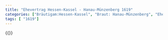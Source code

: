 ```yaml
---
title: "Ehevertrag Hessen-Kassel - Hanau-Münzenberg 1619"
categories: ["Bräutigam:Hessen-Kassel", "Braut: Hanau-Münzenberg", "Eheschließung vollzogen?:Ja", "verschiedenkonfessionelle Ehe?:Nein", "Dynastie Bräutigam:Hessen (Kassel)", "Akteur Bräutigam:Hessen (Kassel)", "Akteur Braut:Oranien-Nassau", "Textbezug?:nein", "Ständisch?:nein", "Ratifikation?:nein", "Sonstiges?:nein", "Bräutigam:Hessen-Kassel", "Braut: Hanau-Münzenberg"]
tags: [ "1619"]
---
```

<!--more-->
{{<v120>}}